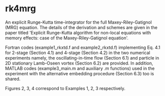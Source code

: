 # rk4mrg
An explicit Runge-Kutta time-integrator for the full Maxey-Riley-Gatignol (MRG) equation. The details of the derivation and schemes are given in the paper titled 'Explicit Runge-Kutta algorithm for non-local equations with memory effects: case of the Maxey-Riley-Gatignol equation'.

Fortran codes (example1_rkxtd.f and example2_rkxtd.f) implementing Eq. 4.1 for 2-stage (Section 4.1) and 4-stage (Section 4.2) in the two numerical experiments namely, the oscillating-in-time flow (Section 6.1) and particle in 2D stationary Lamb-Oseen vortex (Section 6.2) are provided. In addition, MATLAB codes (example3_main.m and auxiliary .m functions) used in the experiment with the alternative embedding procedure (Section 6.3) too is shared.

Figures 2, 3, 4 correspond to Examples 1, 2, 3 respectively.

